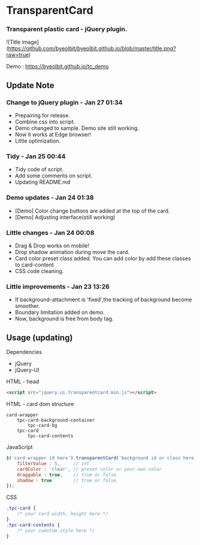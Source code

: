 # TransparentCard
### Transparent plastic card - jQuery plugin.
![Title image]
(https://github.com/byeolbit/byeolbit.github.io/blob/master/title.png?raw=true)

Demo : https://byeolbit.github.io/tc_demo

## Update Note

### Change to jQuery plugin - Jan 27 01:34
- Prepairing for release.
- Combine css into script.
- Demo changed to sample. Demo site still working.
- Now it works at Edge browser!
- Little optimization.

### Tidy - Jan 25 00:44
- Tidy code of script.
- Add some comments on script.
- Updating README.md

### Demo updates - Jan 24 01:38
- [Demo] Color change buttons are added at the top of the card.
- [Demo] Adjusting interface(still working)

### Little changes - Jan 24 00:08
- Drag & Drop works on mobile!
- Drop shadow animation during move the card.
- Card color preset class added. You can add color by add these classes to card-content
- CSS code cleaning.

### Little improvements - Jan 23 13:26
- If background-attachment is 'fixed',the tracking of background become smoother.
- Boundary limitation added on demo.
- Now, background is free from body tag.

## Usage (updating)
Dependencies
 - jQuery
 - jQuery-UI

HTML - head
```html
<script src="jquery.ui.transparentcard.min.js"></script>
```
HTML - card dom structure

    card-wrapper
        tpc-card-background-container
            tpc-card-bg
        tpc-card
            tpc-card-contents

JavaScript
```javascript
$('card-wrapper id here').transparentCard('background id or class here',{
    filterValue : 5,     // int
    cardColor : 'clear', // preset color or your own color
    draggable : true,    // true or false
    shadow : true        // true or false
});
```

CSS
```css
.tpc-card {
    /* your card width, height here */
}
.tpc-card-contents {
    /* your cumstom style here */
}
```
